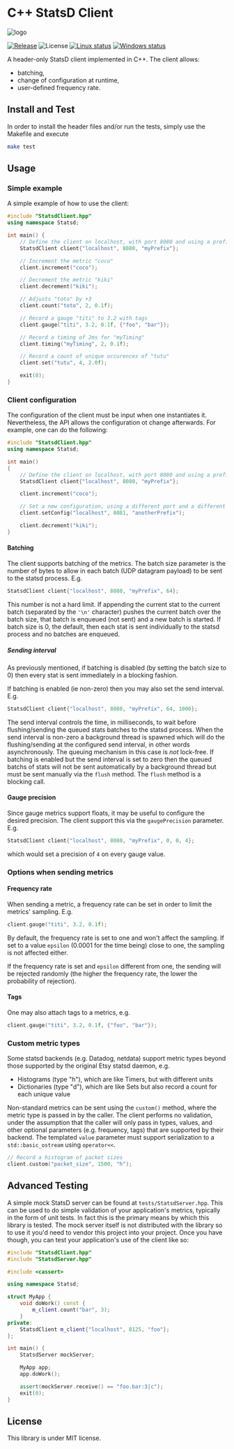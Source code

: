 # C++ StatsD Client

![logo](https://raw.githubusercontent.com/vthiery/cpp-statsd-client/master/images/logo.svg?sanitize=true)

[![Release](https://img.shields.io/github/release/vthiery/cpp-statsd-client.svg?style=for-the-badge)](https://github.com/vthiery/cpp-statsd-client/releases/latest)
![License](https://img.shields.io/github/license/vthiery/cpp-statsd-client?style=for-the-badge)
[![Linux status](https://img.shields.io/github/workflow/status/vthiery/cpp-statsd-client/Linux?label=Linux&style=for-the-badge)](https://github.com/vthiery/cpp-statsd-client/actions/workflows/linux.yml?query=branch%3Amaster++)
[![Windows status](https://img.shields.io/github/workflow/status/vthiery/cpp-statsd-client/Windows?label=Windows&style=for-the-badge)](https://github.com/vthiery/cpp-statsd-client/actions/workflows/windows.yml?query=branch%3Amaster++)

A header-only StatsD client implemented in C++.
The client allows:

- batching,
- change of configuration at runtime,
- user-defined frequency rate.

## Install and Test

In order to install the header files and/or run the tests, simply use the Makefile and execute

```sh
make test
```

## Usage

### Simple example

A simple example of how to use the client:

```cpp
#include "StatsdClient.hpp"
using namespace Statsd;

int main() {
    // Define the client on localhost, with port 8080 and using a prefix
    StatsdClient client{"localhost", 8080, "myPrefix"};

    // Increment the metric "coco"
    client.increment("coco");

    // Decrement the metric "kiki"
    client.decrement("kiki");

    // Adjusts "toto" by +3
    client.count("toto", 2, 0.1f);

    // Record a gauge "titi" to 3.2 with tags
    client.gauge("titi", 3.2, 0.1f, {"foo", "bar"});

    // Record a timing of 2ms for "myTiming"
    client.timing("myTiming", 2, 0.1f);

    // Record a count of unique occurences of "tutu"
    client.set("tutu", 4, 2.0f);

    exit(0);
}
```

### Client configuration

The configuration of the client must be input when one instantiates it. Nevertheless, the API allows the configuration ot change afterwards. For example, one can do the following:

```cpp
#include "StatsdClient.hpp"
using namespace Statsd;

int main()
{
    // Define the client on localhost, with port 8080 and using a prefix
    StatsdClient client{"localhost", 8080, "myPrefix"};

    client.increment("coco");

    // Set a new configuration, using a different port and a different prefix
    client.setConfig("localhost", 8081, "anotherPrefix");

    client.decrement("kiki");
}
```

#### Batching

The client supports batching of the metrics. The batch size parameter is the number of bytes to allow in each batch (UDP datagram payload) to be sent to the statsd process. E.g.

```cpp
StatsdClient client{"localhost", 8080, "myPrefix", 64};
```

This number is not a hard limit. If appending the current stat to the current batch (separated by the `'\n'` character) pushes the current batch over the batch size, that batch is enqueued (not sent) and a new batch is started. If batch size is 0, the default, then each stat is sent individually to the statsd process and no batches are enqueued.

##### Sending interval

As previously mentioned, if batching is disabled (by setting the batch size to 0) then every stat is sent immediately in a blocking fashion.

If batching is enabled (ie non-zero) then you may also set the send interval. E.g.

```cpp
StatsdClient client{"localhost", 8080, "myPrefix", 64, 1000};
```

The send interval controls the time, in milliseconds, to wait before flushing/sending the queued stats batches to the statsd process. When the send interval is non-zero a background thread is spawned which will do the flushing/sending at the configured send interval, in other words asynchronously. The queuing mechanism in this case is _not_ lock-free. If batching is enabled but the send interval is set to zero then the queued batchs of stats will not be sent automatically by a background thread but must be sent manually via the `flush` method. The `flush` method is a blocking call.

#### Gauge precision

Since gauge metrics support floats, it may be useful to configure the desired precision. The client support this via the `gaugePrecision` parameter. E.g.

```cpp
StatsdClient client{"localhost", 8080, "myPrefix", 0, 0, 4};
```

which would set a precision of `4` on every gauge value.

### Options when sending metrics

#### Frequency rate

When sending a metric, a frequency rate can be set in order to limit the metrics' sampling. E.g.

```cpp
client.gauge("titi", 3.2, 0.1f);
```

By default, the frequency rate is set to one and won't affect the sampling. If set to a value `epsilon` (0.0001 for the time being) close to one, the sampling is not affected either.

If the frequency rate is set and `epsilon` different from one, the sending will be rejected randomly (the higher the frequency rate, the lower the probability of rejection).

#### Tags

One may also attach tags to a metrics, e.g.

```cpp
client.gauge("titi", 3.2, 0.1f, {"foo", "bar"});
```

### Custom metric types

Some statsd backends (e.g. Datadog, netdata) support metric types beyond those supported by the original Etsy statsd daemon, e.g.

* Histograms (type "h"), which are like Timers, but with different units
* Dictionaries (type "d"), which are like Sets but also record a count for each unique value

Non-standard metrics can be sent using the `custom()` method, where the metric type is passed in by the caller.  The client performs no validation, under the assumption that the caller will only pass in types, values, and other optional parameters (e.g. frequency, tags) that are supported by their backend.  The templated `value` parameter must support serialization to a `std::basic_ostream` using `operator<<`.

```cpp
// Record a histogram of packet sizes
client.custom("packet_size", 1500, "h");
```

## Advanced Testing

A simple mock StatsD server can be found at `tests/StatsdServer.hpp`. This can be used to do simple validation of your application's metrics, typically in the form of unit tests. In fact this is the primary means by which this library is tested. The mock server itself is not distributed with the library so to use it you'd need to vendor this project into your project. Once you have though, you can test your application's use of the client like so:

```cpp
#include "StatsdClient.hpp"
#include "StatsdServer.hpp"

#include <cassert>

using namespace Statsd;

struct MyApp {
    void doWork() const {
        m_client.count("bar", 3);
    }
private:
    StatsdClient m_client{"localhost", 8125, "foo"};
};

int main() {
    StatsdServer mockServer;

    MyApp app;
    app.doWork();

    assert(mockServer.receive() == "foo.bar:3|c");
    exit(0);
}
```

## License

This library is under MIT license.
